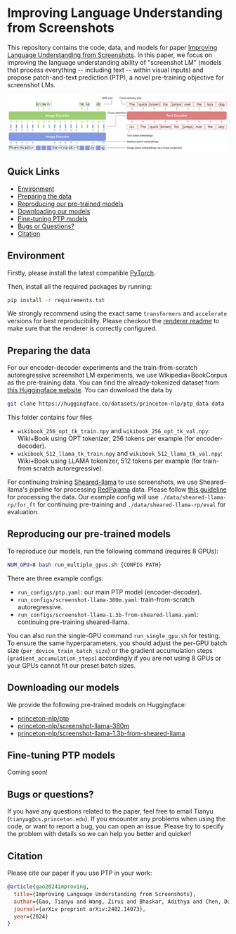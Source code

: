 # Improving Language Understanding from Screenshots

This repository contains the code, data, and models for paper [Improving Language Understanding from Screenshots](https://arxiv.org/abs/2402.14073). In this paper, we focus on improving the language understanding ability of "screenshot LM" (models that process everything -- including text -- within visual inputs) and propose patch-and-text prediction (PTP), a novel pre-training objective for screenshot LMs. 

![Illustration for PTP](imgs/ptp.png)


## Quick Links

  - [Environment](#environment)
  - [Preparing the data](#preparing-the-data)
  - [Reproducing our pre-trained models](#reproducing-our-pre-trained-models)
  - [Downloading our models](#downloading-our-models)
  - [Fine-tuning PTP models](#fine-tuning-ptp-models)
  - [Bugs or Questions?](#bugs-or-questions)
  - [Citation](#citation)


## Environment

Firstly, please install the latest compatible [PyTorch](https://pytorch.org).

Then, install all the required packages by running:
```bash
pip install -r requirements.txt
```

We strongly recommend using the exact same `transformers` and `accelerate` versions for best reproducibility. Please checkout the [renderer readme](./rendering/src) to make sure that the renderer is correctly configured. 


## Preparing the data

For our encoder-decoder experiments and the train-from-scratch autoregressive screenshot LM experiments, we use Wikipedia+BookCorpus as the pre-training data. You can find the already-tokenized dataset from [this Huggingface website](https://huggingface.co/datasets/princeton-nlp/ptp_data). You can download the data by
```bash
git clone https://huggingface.co/datasets/princeton-nlp/ptp_data data
```
This folder contains four files
* `wikibook_256_opt_tk_train.npy` and `wikibook_256_opt_tk_val.npy`: Wiki+Book using OPT tokenizer, 256 tokens per example (for encoder-decoder).
* `wikibook_512_llama_tk_train.npy` and `wikibook_512_llama_tk_val.npy`: Wiki+Book using LLAMA tokenizer, 512 tokens per example (for train-from scratch autoregressive).

For continuing training [Sheared-llama](https://github.com/princeton-nlp/LLM-Shearing) to use screenshots, we use Sheared-llama's pipeline for processing [RedPajama](https://huggingface.co/datasets/togethercomputer/RedPajama-Data-1T) data. Please follow [this guideline](https://github.com/princeton-nlp/LLM-Shearing/tree/main/llmshearing/data) for processing the data. Our example config will use `./data/sheared-llama-rp/for_ft` for continuing pre-training and `./data/sheared-llama-rp/eval` for evaluation.


## Reproducing our pre-trained models


To reproduce our models, run the following command (requires 8 GPUs):
```bash
NUM_GPU=8 bash run_multiple_gpus.sh {CONFIG PATH}
```
There are three example configs:
* `run_configs/ptp.yaml`: our main PTP model (encoder-decoder).
* `run_configs/screenshot-llama-380m.yaml`: train-from-scratch autoregressive.
* `run_configs/screenshot-llama-1.3b-from-sheared-llama.yaml`: continuing pre-training sheared-llama.

You can also run the single-GPU command `run_single_gpu.sh` for testing. To ensure the same hyperparameters, you should adjust the per-GPU batch size (`per_device_train_batch_size`) or the gradient accumulation steps (`gradient_accumulation_steps`) accordingly if you are not using 8 GPUs or your GPUs cannot fit our preset batch sizes.

## Downloading our models

We provide the following pre-trained models on Huggingface:

* [princeton-nlp/ptp](https://huggingface.co/princeton-nlp/ptp)
* [princeton-nlp/screenshot-llama-380m](https://huggingface.co/princeton-nlp/screenshot-llama-380m)
* [princeton-nlp/screenshot-llama-1.3b-from-sheared-llama](https://huggingface.co/princeton-nlp/screenshot-llama-1.3b-from-sheared-llama)

## Fine-tuning PTP models

Coming soon!

## Bugs or questions?

If you have any questions related to the paper, feel free to email Tianyu (`tianyug@cs.princeton.edu`). If you encounter any problems when using the code, or want to report a bug, you can open an issue. Please try to specify the problem with details so we can help you better and quicker!

## Citation

Please cite our paper if you use PTP in your work:

```bibtex
@article{gao2024improving,
  title={Improving Language Understanding from Screenshots},
  author={Gao, Tianyu and Wang, Zirui and Bhaskar, Adithya and Chen, Danqi},
  journal={arXiv preprint arXiv:2402.14073},
  year={2024}
}
```
